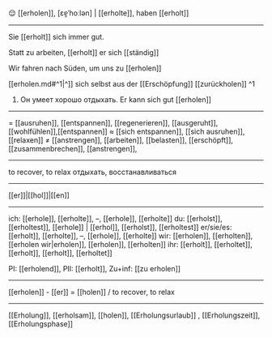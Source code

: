 😌 [[erholen]], [ɛɐ̯ˈhoːlən] | [[erholte]], haben [[erholt]]

---
Sie [[erholt]] sich immer gut.

Statt zu arbeiten, [[erholt]] er sich [[ständig]] 

Wir fahren nach Süden, um uns zu [[erholen]]

[[erholen.md#^1|^]] sich selbst aus der [[Erschöpfung]] [[zurückholen]] ^1

1. Он умеет хорошо отдыхать. Er kann sich gut [[erholen]]

---
= [[ausruhen]], [[entspannen]], [[regenerieren]], [[ausgeruht]],  [[wohlfühlen]],[[entspannen]]
≈ [[sich entspannen]], [[sich ausruhen]], [[relaxen]]
≠ [[anstrengen]], [[arbeiten]], [[belasten]], [[erschöpft]], [[zusammenbrechen]], [[anstrengen]], 

---
to recover, to relax
отдыхать, восстанавливаться

---
[[er]]|[[hol]]|[[en]]

---
ich: [[erhole]], [[erholte]], –, [[erhole]], [[erholte]]
du: [[erholst]], [[erholtest]], [[erhole]] | [[erhol]], [[erholst]], [[erholtest]]
er/sie/es: [[erholt]], [[erholte]], –, [[erhole]], [[erholte]]
wir: [[erholen]], [[erholten]], [[erholen wir|erholen]], [[erholen]], [[erholten]]
ihr: [[erholt]], [[erholtet]], [[erholt]], [[erholt]], [[erholtet]]

PI: [[erholend]], PII: [[erholt]], Zu+inf: [[zu erholen]]

---
[[erholen]] - [[er]] = [[holen]] / to recover, to relax

---
[[Erholung]], [[erholsam]], [[holen]], [[Erholungsurlaub]]
, [[Erholungszeit]], [[Erholungsphase]]